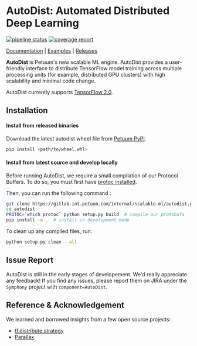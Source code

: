 # AutoDist: Automated Distributed Deep Learning

[![pipeline status](https://gitlab.int.petuum.com/internal/scalable-ml/autodist/badges/master/pipeline.svg)](https://gitlab.int.petuum.com/internal/scalable-ml/autodist/commits/master)
[![coverage report](https://gitlab.int.petuum.com/internal/scalable-ml/autodist/badges/master/coverage.svg)](https://gitlab.int.petuum.com/internal/scalable-ml/autodist/commits/master)

[Documentation](http://10.20.41.55:8080) |
[Examples](https://gitlab.int.petuum.com/internal/scalable-ml/autodist/tree/master/examples) |
[Releases](https://gitlab.int.petuum.com/internal/scalable-ml/autodist/tags)

**AutoDist** is Petuum's new scalable ML engine. 
AutoDist provides a user-friendly interface to distribute
TensorFlow model training across multiple processing units
(for example, distributed GPU clusters) with high scalability
and minimal code change.


AutoDist currently supports [TensorFlow 2.0](https://www.tensorflow.org/beta/).


## Installation

#### Install from released binaries 

Download the latest autodist wheel file from [Petuum PyPI](http://pypi.int.petuum.com:8080/#/package/autodist).
```bash
pip install <path/to/wheel.whl>
```


#### Install from latest source and develop locally

Before running AutoDist, we require a small compilation of our Protocol Buffers. 
To do so, you must first have [protoc installed](https://google.github.io/proto-lens/installing-protoc.html).

Then, you can run the following command :
```bash
git clone https://gitlab.int.petuum.com/internal/scalable-ml/autodist.git
cd autodist
PROTOC=`which protoc` python setup.py build  # compile our protobufs
pip install -e .  # install in development mode
```

To clean up any compiled files, run:
```bash
python setup.py clean --all
```


## Issue Report

AutoDist is still in the early stages of developement. We'd really appreciate any feedback! 
If you find any issues, please report them on JIRA under the `Symphony` project with `component=AutoDist`.   


## Reference & Acknowledgement

We learned and borrowed insights from a few open source projects:

- [tf.distribute.strategy](https://github.com/tensorflow/tensorflow/tree/master/tensorflow/python/distribute)
- [Parallax](https://github.com/snuspl/parallax)